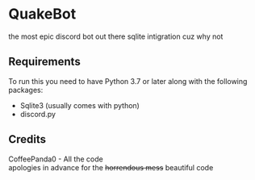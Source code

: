 # QuakeBot
the most epic discord bot out there
sqlite intigration cuz why not


## Requirements  
To run this you need to have Python 3.7 or later along with the following packages:
  - Sqlite3 (usually comes with python)
  - discord.py
  
 ## Credits
 CoffeePanda0 - All the code  
 apologies in advance for the ~~horrendous mess~~ beautiful code 
 
